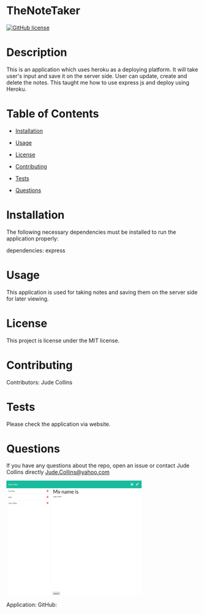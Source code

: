 # TheNoteTaker
[![GitHub license](https://img.shields.io/badge/license-MIT-blue.svg)]()

# Description

This is an application which uses heroku as a deploying platform. It will take user's input and save it on the server side. User can update, create and delete the notes. This taught me how to use express js and deploy using Heroku.

# Table of Contents 

* [Installation](#installation)

* [Usage](#usage)

* [License](#license)

* [Contributing](#contributing)

* [Tests](#tests)

* [Questions](#questions)

# Installation

The following necessary dependencies must be installed to run the application properly:

dependencies: express

# Usage

​This application is used for taking notes and saving them on the server side for later viewing.

# License

This project is license under the MIT license.

# Contributing

​Contributors: Jude Collins

# Tests

Please check the application via website. 

# Questions

If you have any questions about the repo, open an issue or contact Jude Collins directly Jude.Collins@yahoo.com

<img src="./public/assets/images/notetaker photo1.png" width="70%" alt="Note Picture" >

Application: 
GitHub: 

